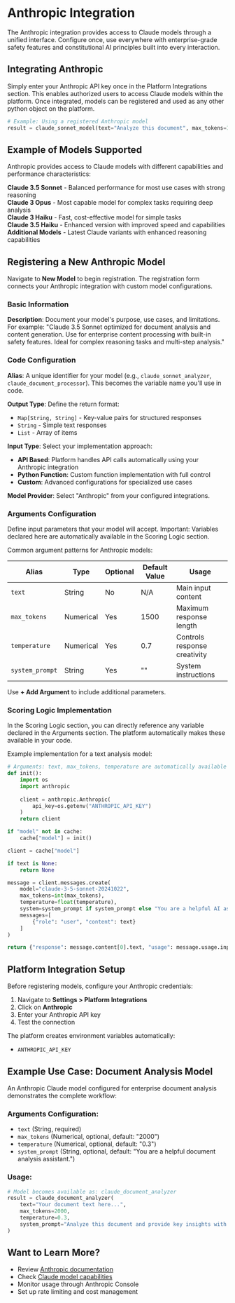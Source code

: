 # Anthropic Integration

The Anthropic integration provides access to Claude models through a unified interface. Configure once, use everywhere with enterprise-grade safety features and constitutional AI principles built into every interaction.

## Integrating Anthropic

Simply enter your Anthropic API key once in the Platform Integrations section. This enables authorized users to access Claude models within the platform. Once integrated, models can be registered and used as any other python object on the platform.

```python
# Example: Using a registered Anthropic model
result = claude_sonnet_model(text="Analyze this document", max_tokens=1500)
```

## Example of Models Supported

Anthropic provides access to Claude models with different capabilities and performance characteristics:

**Claude 3.5 Sonnet** - Balanced performance for most use cases with strong reasoning  
**Claude 3 Opus** - Most capable model for complex tasks requiring deep analysis  
**Claude 3 Haiku** - Fast, cost-effective model for simple tasks  
**Claude 3.5 Haiku** - Enhanced version with improved speed and capabilities  
**Additional Models** - Latest Claude variants with enhanced reasoning capabilities

## Registering a New Anthropic Model

Navigate to **New Model** to begin registration. The registration form connects your Anthropic integration with custom model configurations.

### Basic Information

**Description**: Document your model's purpose, use cases, and limitations. For example: "Claude 3.5 Sonnet optimized for document analysis and content generation. Use for enterprise content processing with built-in safety features. Ideal for complex reasoning tasks and multi-step analysis."

### Code Configuration

**Alias**: A unique identifier for your model (e.g., `claude_sonnet_analyzer`, `claude_document_processor`). This becomes the variable name you'll use in code.

**Output Type**: Define the return format:
- `Map[String, String]` - Key-value pairs for structured responses
- `String` - Simple text responses
- `List` - Array of items

**Input Type**: Select your implementation approach:
- **API Based**: Platform handles API calls automatically using your Anthropic integration
- **Python Function**: Custom function implementation with full control
- **Custom**: Advanced configurations for specialized use cases

**Model Provider**: Select "Anthropic" from your configured integrations.

### Arguments Configuration

Define input parameters that your model will accept. Important: Variables declared here are automatically available in the Scoring Logic section.

Common argument patterns for Anthropic models:

| Alias | Type | Optional | Default Value | Usage |
|-------|------|----------|---------------|-------|
| `text` | String | No | N/A | Main input content |
| `max_tokens` | Numerical | Yes | 1500 | Maximum response length |
| `temperature` | Numerical | Yes | 0.7 | Controls response creativity |
| `system_prompt` | String | Yes | "" | System instructions |

Use **+ Add Argument** to include additional parameters.

### Scoring Logic Implementation

In the Scoring Logic section, you can directly reference any variable declared in the Arguments section. The platform automatically makes these available in your code.

Example implementation for a text analysis model:

```python
# Arguments: text, max_tokens, temperature are automatically available
def init():
    import os
    import anthropic
    
    client = anthropic.Anthropic(
        api_key=os.getenv("ANTHROPIC_API_KEY")
    )
    return client

if "model" not in cache:
    cache["model"] = init()

client = cache["model"]

if text is None:
    return None

message = client.messages.create(
    model="claude-3-5-sonnet-20241022",
    max_tokens=int(max_tokens),
    temperature=float(temperature),
    system=system_prompt if system_prompt else "You are a helpful AI assistant.",
    messages=[
        {"role": "user", "content": text}
    ]
)

return {"response": message.content[0].text, "usage": message.usage.input_tokens}
```

## Platform Integration Setup

Before registering models, configure your Anthropic credentials:

1. Navigate to **Settings > Platform Integrations**
2. Click on **Anthropic**
3. Enter your Anthropic API key
4. Test the connection

The platform creates environment variables automatically:
- `ANTHROPIC_API_KEY`

## Example Use Case: Document Analysis Model

An Anthropic Claude model configured for enterprise document analysis demonstrates the complete workflow:

### Arguments Configuration:
- `text` (String, required)
- `max_tokens` (Numerical, optional, default: "2000")
- `temperature` (Numerical, optional, default: "0.3")
- `system_prompt` (String, optional, default: "You are a helpful document analysis assistant.")

### Usage:
```python
# Model becomes available as: claude_document_analyzer
result = claude_document_analyzer(
    text="Your document text here...",
    max_tokens=2000,
    temperature=0.3,
    system_prompt="Analyze this document and provide key insights with detailed explanations."
)
```

## Want to Learn More?

- Review [Anthropic documentation](https://docs.anthropic.com/)
- Check [Claude model capabilities](https://www.anthropic.com/claude)
- Monitor usage through Anthropic Console
- Set up rate limiting and cost management